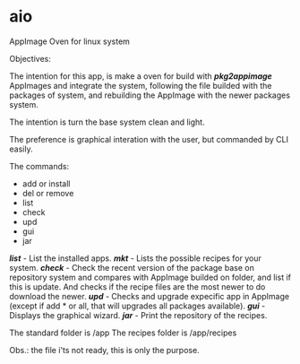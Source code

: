# aio
AppImage Oven for linux system

Objectives:

The intention for this app, is make a oven for build with ***pkg2appimage*** AppImages and integrate the system, following the file builded with the packages of system, and rebuilding the AppImage with the newer packages system.

The intention is turn the base system clean and light.

The preference is graphical interation with the user, but commanded by CLI easily.

The commands:
 - add or install
 - del or remove
 - list
 - check
 - upd
 - gui
 - jar
 
***list*** - List the installed apps.
***mkt*** - Lists the possible recipes for your system.
***check*** - Check the recent version of the package base on repository system and compares with AppImage builded on folder, and list if this is update. And checks if the recipe files are the most newer to do download the newer.
***upd*** - Checks and upgrade expecific app in AppImage (except if add * or all, that will upgrades all packages available).
***gui*** - Displays the graphical wizard.
***jar*** - Print the repository of the recipes.
 
The standard folder is /app
The recipes folder is /app/recipes 

Obs.: the file i'ts not ready, this is only the purpose.

